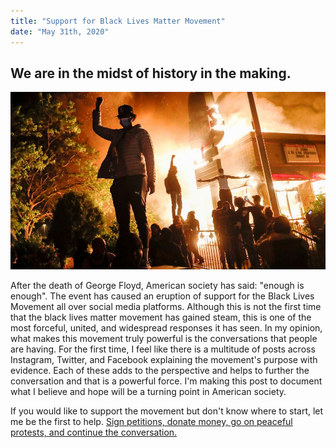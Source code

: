 ```yaml
---
title: "Support for Black Lives Matter Movement"
date: "May 31th, 2020"
---
```


## We are in the midst of history in the making.

![BlackLivesMatter](./blacklivesmatter.jpg)

After the death of George Floyd, American society has said: "enough is enough". The event has caused an eruption of support for the Black Lives Movement all over social media platforms. Although this is not the first time that the black lives matter movement has gained steam, this is one of the most forceful, united, and widespread responses it has seen. In my opinion, what makes this movement truly powerful is the conversations that people are having. For the first time, I feel like there is a multitude of posts across Instagram, Twitter, and Facebook explaining the movement's purpose with evidence. Each of these adds to the perspective and helps to further the conversation and that is a powerful force. I'm making this post to document what I believe and hope will be a turning point in American society. 

If you would like to support the movement but don't know where to start, let me be the first to help.
[Sign petitions, donate money, go on peaceful protests, and continue the conversation.](https://blacklivesmatters.carrd.co/)